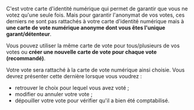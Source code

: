 C'est votre carte d'identité numérique qui permet de garantir que vous ne votez qu'une seule fois. Mais pour garantir l'anonymat de vos votes, ces derniers ne sont pas rattachés à votre carte d'identité numérique mais à **une carte de vote numérique anonyme dont vous êtes l'unique garant/détenteur**.

Vous pouvez utiliser la même carte de vote pour tous/plusieurs de vos votes ou **créer une nouvelle carte de vote pour chaque vote (recommandé)**.

Votre vote sera rattaché à la carte de vote numérique ainsi choisie. Vous devrez présenter cette dernière lorsque vous voudrez :

- retrouver le choix pour lequel vous avez voté ;
- modifier ou annuler votre vote ;
- dépouiller votre vote pour vérifier qu'il a bien été comptabilisé.